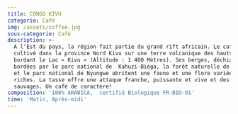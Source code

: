 ```yaml
---
title: CONGO KIVU
categorie: Café
img: /assets/coffee.jpg
sous-categorie: Café
description: >-
  A l’Est du pays, la région fait partie du grand rift africain. Le café est
  cultivé dans la province Nord Kivu sur une terre volcanique des hauts plateaux
  bordant le Lac « Kivu » (Altitude : 1 400 Mètres). Ses berges, déchiquetées et
  bordées par le parc national de  Kahuzi-Biéga, la forêt naturelle de Gishwati
  et le parc national de Nyungwe abritent une faune et une flore variées et
  riches. La tasse offre une attaque franche, puissante et vive et des notes
  sauvages. Un café de caractère!
composition: '100% ARABICA,  certifié Biologique FR-BIO-01'
time: 'Matin, Après-midi'
---
```


